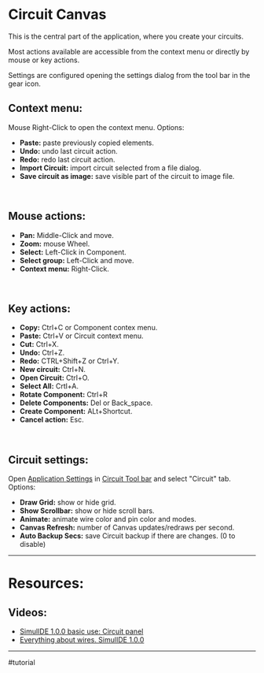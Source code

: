 # Circuit Canvas

This is the central part of the application, where you create your circuits.

Most actions available are accessible from the context menu or directly by mouse or key actions.

Settings are configured opening the settings dialog from the tool bar in the gear icon.
<br>

## Context menu:

Mouse Right-Click to open the context menu.
Options:
- **Paste:** paste previously copied elements.
- **Undo:** undo last circuit action.
- **Redo:** redo last circuit action.
- **Import Circuit:** import circuit selected from a file dialog.
- **Save circuit as image:** save visible part of the circuit to image file.
<br>

## Mouse actions:

- **Pan:** Middle-Click and move.
- **Zoom:** mouse Wheel.
- **Select:** Left-Click in Component.
- **Select group:** Left-Click and move.
- **Context menu:** Right-Click.
<br>

## Key actions:

- **Copy:** Ctrl+C or Component contex menu.
- **Paste:** Ctrl+V or Circuit context menu.
- **Cut:** Ctrl+X.
- **Undo:** Ctrl+Z.
- **Redo:** CTRL+Shift+Z or Ctrl+Y.
- **New circuit:** Ctrl+N.
- **Open Circuit:** Ctrl+O.
- **Select All:** Crtl+A.
- **Rotate Component:** Ctrl+R
- **Delete Components:** Del or Back_space.
- **Create Component:** ALt+Shortcut.
- **Cancel action:** Esc.
<br>

## Circuit settings:

Open [Application Settings](Application/Application%20Settings.md) in [Circuit Tool bar](1-Circuit/Circuit%20Tool%20bar.md) and select "Circuit" tab.
Options:
- **Draw Grid:** show or hide grid.
- **Show Scrollbar:** show or hide scroll bars.
- **Animate:** animate wire color and pin color and modes.
- **Canvas Refresh:**  number of Canvas updates/redraws per second.
- **Auto Backup Secs:** save Circuit backup if there are changes. (0 to disable)

---

# Resources:

## Videos:
- [SimulIDE 1.0.0 basic use: Circuit panel](https://www.youtube.com/watch?v=ZNiwBZmnNyY)
- [Everything about wires. SimulIDE 1.0.0](https://www.youtube.com/watch?v=rwbQDoZ-9hQ)

---

#tutorial 